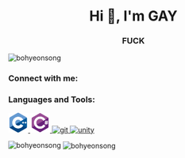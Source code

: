 <h1 align="center">Hi 👋, I'm GAY</h1>
<h3 align="center">FUCK</h3>

<p align="left"> <img src="https://komarev.com/ghpvc/?username=bohyeonsong&label=Profile%20views&color=0e75b6&style=flat" alt="bohyeonsong" /> </p>

<h3 align="left">Connect with me:</h3>
<p align="left">
</p>

<h3 align="left">Languages and Tools:</h3>
<p align="left"> <a href="https://www.w3schools.com/cpp/" target="_blank" rel="noreferrer"> <img src="https://raw.githubusercontent.com/devicons/devicon/master/icons/cplusplus/cplusplus-original.svg" alt="cplusplus" width="40" height="40"/> </a> <a href="https://www.w3schools.com/cs/" target="_blank" rel="noreferrer"> <img src="https://raw.githubusercontent.com/devicons/devicon/master/icons/csharp/csharp-original.svg" alt="csharp" width="40" height="40"/> </a> <a href="https://git-scm.com/" target="_blank" rel="noreferrer"> <img src="https://www.vectorlogo.zone/logos/git-scm/git-scm-icon.svg" alt="git" width="40" height="40"/> </a> <a href="https://unity.com/" target="_blank" rel="noreferrer"> <img src="https://www.vectorlogo.zone/logos/unity3d/unity3d-icon.svg" alt="unity" width="40" height="40"/> </a> </p>

<p><img align="left" src="https://github-readme-stats.vercel.app/api/top-langs?username=bohyeonsong&show_icons=true&locale=en&layout=compact" alt="bohyeonsong" /></p>

<p>&nbsp;<img align="center" src="https://github-readme-stats.vercel.app/api?username=bohyeonsong&show_icons=true&locale=en" alt="bohyeonsong" /></p>
